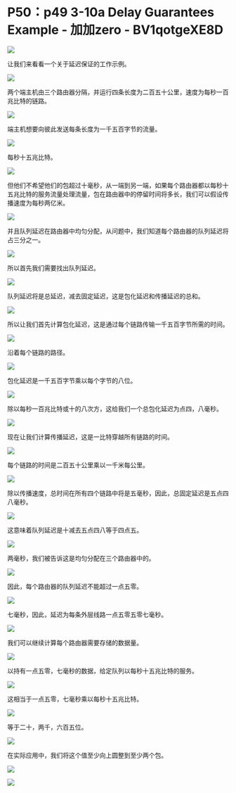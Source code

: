 # P50：p49 3-10a Delay Guarantees Example - 加加zero - BV1qotgeXE8D

![](img/a053b742ab0c22b90b6b89a49f0f07c7_0.png)

让我们来看看一个关于延迟保证的工作示例。

![](img/a053b742ab0c22b90b6b89a49f0f07c7_2.png)

两个端主机由三个路由器分隔，并运行四条长度为二百五十公里，速度为每秒一百兆比特的链路。

![](img/a053b742ab0c22b90b6b89a49f0f07c7_4.png)

端主机想要向彼此发送每条长度为一千五百字节的流量。

![](img/a053b742ab0c22b90b6b89a49f0f07c7_6.png)

每秒十五兆比特。

![](img/a053b742ab0c22b90b6b89a49f0f07c7_8.png)

但他们不希望他们的包超过十毫秒，从一端到另一端，如果每个路由器都以每秒十五兆比特的服务流量处理流量，包在路由器中的停留时间将多长，我们可以假设传播速度为每秒两亿米。



![](img/a053b742ab0c22b90b6b89a49f0f07c7_10.png)

并且队列延迟在路由器中均匀分配，从问题中，我们知道每个路由器的队列延迟将占三分之一。

![](img/a053b742ab0c22b90b6b89a49f0f07c7_12.png)

所以首先我们需要找出队列延迟。

![](img/a053b742ab0c22b90b6b89a49f0f07c7_14.png)

队列延迟将是总延迟，减去固定延迟，这是包化延迟和传播延迟的总和。

![](img/a053b742ab0c22b90b6b89a49f0f07c7_16.png)

所以让我们首先计算包化延迟，这是通过每个链路传输一千五百字节所需的时间。

![](img/a053b742ab0c22b90b6b89a49f0f07c7_18.png)

沿着每个链路的路径。

![](img/a053b742ab0c22b90b6b89a49f0f07c7_20.png)

包化延迟是一千五百字节乘以每个字节的八位。

![](img/a053b742ab0c22b90b6b89a49f0f07c7_22.png)

除以每秒一百兆比特或十的八次方，这给我们一个总包化延迟为点四，八毫秒。

![](img/a053b742ab0c22b90b6b89a49f0f07c7_24.png)

现在让我们计算传播延迟，这是一比特穿越所有链路的时间。

![](img/a053b742ab0c22b90b6b89a49f0f07c7_26.png)

每个链路的时间是二百五十公里乘以一千米每公里。

![](img/a053b742ab0c22b90b6b89a49f0f07c7_28.png)

除以传播速度，总时间在所有四个链路中将是五毫秒，因此，总固定延迟是五点四八毫秒。

![](img/a053b742ab0c22b90b6b89a49f0f07c7_30.png)

这意味着队列延迟是十减去五点四八等于四点五。

![](img/a053b742ab0c22b90b6b89a49f0f07c7_32.png)

两毫秒，我们被告诉这是均匀分配在三个路由器中的。

![](img/a053b742ab0c22b90b6b89a49f0f07c7_34.png)

因此，每个路由器的队列延迟不能超过一点五零。

![](img/a053b742ab0c22b90b6b89a49f0f07c7_36.png)

七毫秒，因此，延迟为每条外层线路一点五零五零七毫秒。

![](img/a053b742ab0c22b90b6b89a49f0f07c7_38.png)

我们可以继续计算每个路由器需要存储的数据量。

![](img/a053b742ab0c22b90b6b89a49f0f07c7_40.png)

以持有一点五零，七毫秒的数据，给定队列以每秒十五兆比特的服务。

![](img/a053b742ab0c22b90b6b89a49f0f07c7_42.png)

这相当于一点五零，七毫秒乘以每秒十五兆比特。

![](img/a053b742ab0c22b90b6b89a49f0f07c7_44.png)

等于二十，两千，六百五位。

![](img/a053b742ab0c22b90b6b89a49f0f07c7_46.png)

在实际应用中，我们将这个值至少向上圆整到至少两个包。

![](img/a053b742ab0c22b90b6b89a49f0f07c7_48.png)

![](img/a053b742ab0c22b90b6b89a49f0f07c7_49.png)